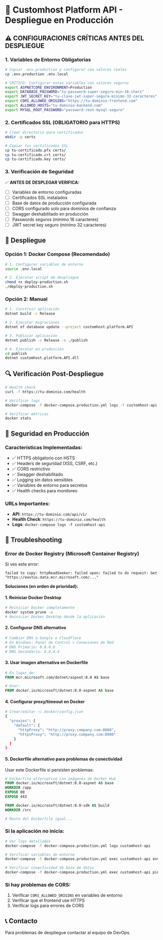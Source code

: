 # 🚀 Customhost Platform API - Despliegue en Producción

## ⚠️ CONFIGURACIONES CRÍTICAS ANTES DEL DESPLIEGUE

### 1. Variables de Entorno Obligatorias

```bash
# Copiar .env.production y configurar con valores reales
cp .env.production .env.local

# CRÍTICO: Configurar estas variables con valores seguros
export ASPNETCORE_ENVIRONMENT=Production
export DATABASE_PASSWORD="tu-password-super-seguro-min-16-chars"
export JWT_SECRET_KEY="tu-clave-jwt-super-segura-minimo-32-caracteres"
export CORS_ALLOWED_ORIGINS="https://tu-dominio-frontend.com"
export ALLOWED_HOSTS="tu-dominio-backend.com"
export MYSQL_ROOT_PASSWORD="password-root-mysql-seguro"
```

### 2. Certificados SSL (OBLIGATORIO para HTTPS)

```bash
# Crear directorio para certificados
mkdir -p certs

# Copiar tus certificados SSL
cp tu-certificado.pfx certs/
cp tu-certificado.crt certs/
cp tu-certificado.key certs/
```

### 3. Verificación de Seguridad

✅ **ANTES DE DESPLEGAR VERIFICA:**

- [ ] Variables de entorno configuradas
- [ ] Certificados SSL instalados
- [ ] Base de datos de producción configurada
- [ ] CORS configurado solo para dominios de confianza
- [ ] Swagger deshabilitado en producción
- [ ] Passwords seguros (mínimo 16 caracteres)
- [ ] JWT secret key seguro (mínimo 32 caracteres)

## 🚀 Despliegue

### Opción 1: Docker Compose (Recomendado)

```bash
# 1. Configurar variables de entorno
source .env.local

# 2. Ejecutar script de despliegue
chmod +x deploy-production.sh
./deploy-production.sh
```

### Opción 2: Manual

```bash
# 1. Construir aplicación
dotnet build -c Release

# 2. Ejecutar migraciones
dotnet ef database update --project customhost.platform.API

# 3. Publicar aplicación
dotnet publish -c Release -o ./publish

# 4. Ejecutar en producción
cd publish
dotnet customhost.platform.API.dll
```

## 🔍 Verificación Post-Despliegue

```bash
# Health check
curl -f https://tu-dominio.com/health

# Verificar logs
docker-compose -f docker-compose.production.yml logs -f customhost-api

# Verificar métricas
docker stats
```

## 🔐 Seguridad en Producción

### Características Implementadas:

- ✅ HTTPS obligatorio con HSTS
- ✅ Headers de seguridad (XSS, CSRF, etc.)
- ✅ CORS restrictivo
- ✅ Swagger deshabilitado
- ✅ Logging sin datos sensibles
- ✅ Variables de entorno para secretos
- ✅ Health checks para monitoreo

### URLs Importantes:

- **API**: `https://tu-dominio.com/api/v1/`
- **Health Check**: `https://tu-dominio.com/health`
- **Logs**: `docker-compose logs -f customhost-api`

## 🚨 Troubleshooting

### Error de Docker Registry (Microsoft Container Registry)

Si ves este error:
```
failed to copy: httpReadSeeker: failed open: failed to do request: Get "https://eastus.data.mcr.microsoft.com/..."
```

**Soluciones (en orden de prioridad):**

#### 1. Reiniciar Docker Desktop
```bash
# Reiniciar Docker completamente
docker system prune -a
# Reiniciar Docker Desktop desde la aplicación
```

#### 2. Configurar DNS alternativo
```bash
# Cambiar DNS a Google o Cloudflare
# En Windows: Panel de Control > Conexiones de Red
# DNS Primario: 8.8.8.8
# DNS Secundario: 8.8.4.4
```

#### 3. Usar imagen alternativa en Dockerfile
```dockerfile
# En lugar de:
FROM mcr.microsoft.com/dotnet/aspnet:8.0 AS base

# Usar:
FROM docker.io/microsoft/dotnet:8.0-aspnet AS base
```

#### 4. Configurar proxy/timeout en Docker
```bash
# Crear/editar ~/.docker/config.json
{
  "proxies": {
    "default": {
      "httpProxy": "http://proxy.company.com:8080",
      "httpsProxy": "http://proxy.company.com:8080"
    }
  }
}
```

#### 5. Dockerfile alternativo para problemas de conectividad
Usar este Dockerfile si persisten problemas:

```dockerfile
# Dockerfile alternativo con imágenes de Docker Hub
FROM docker.io/microsoft/dotnet:8.0-aspnet AS base
WORKDIR /app
EXPOSE 80
EXPOSE 443

FROM docker.io/microsoft/dotnet:8.0-sdk AS build
WORKDIR /src

# Resto del Dockerfile igual...
```

### Si la aplicación no inicia:

```bash
# Ver logs detallados
docker-compose -f docker-compose.production.yml logs customhost-api

# Verificar variables de entorno
docker-compose -f docker-compose.production.yml exec customhost-api env

# Verificar conectividad de base de datos
docker-compose -f docker-compose.production.yml exec customhost-api ping db
```

### Si hay problemas de CORS:

1. Verificar `CORS_ALLOWED_ORIGINS` en variables de entorno
2. Verificar que el frontend use HTTPS
3. Verificar logs para errores de CORS

## 📞 Contacto

Para problemas de despliegue contactar al equipo de DevOps.
